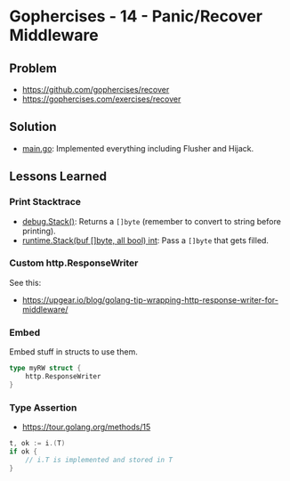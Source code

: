 # Gophercises - 14 - Panic/Recover Middleware

## Problem

* https://github.com/gophercises/recover
* https://gophercises.com/exercises/recover


## Solution

* [main.go](main.go): Implemented everything including Flusher and Hijack.

## Lessons Learned

### Print Stacktrace

* [debug.Stack()](https://golang.org/pkg/runtime/debug/#Stack): Returns a `[]byte` (remember to convert to string before printing).
* [runtime.Stack(buf []byte, all bool) int](https://golang.org/pkg/runtime/#Stack): Pass a `[]byte` that gets filled.

### Custom http.ResponseWriter
See this:
* https://upgear.io/blog/golang-tip-wrapping-http-response-writer-for-middleware/

### Embed
Embed stuff in structs to use them.

``` go
type myRW struct {
    http.ResponseWriter
}
```

### Type Assertion

* https://tour.golang.org/methods/15

``` go
t, ok := i.(T)
if ok {
    // i.T is implemented and stored in T
}
```
